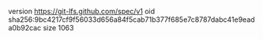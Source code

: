 version https://git-lfs.github.com/spec/v1
oid sha256:9bc4217cf9f56033d656a84f5cab71b377f685e7c8787dabc41e9eada0b92cac
size 1063

